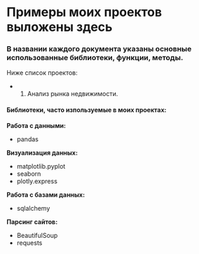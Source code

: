 # Примеры моих проектов выложены здесь

### В названии каждого документа указаны основные использованные библиотеки, функции, методы. 

Ниже список проектов:
- 1. Анализ рынка недвижимости. 

#### Библиотеки, часто изпользуемые в моих проектах:

**Работа с данными:**
  - pandas
  
**Визуализация данных:**
  - matplotlib.pyplot
  - seaborn
  - plotly.express
  
**Работа с базами данных:**
  - sqlalchemy
  
**Парсинг сайтов:**
  - BeautifulSoup
  - requests

